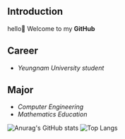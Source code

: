 ## Introduction
hello👋 Welcome to my **GitHub**

## Career
- *Yeungnam University student*

## Major
- *Computer Engineering* 
- *Mathematics Education*

![Anurag's GitHub stats](https://github-readme-stats.vercel.app/api?username=kwonme&show_icons=true&theme=solarized-light)
![Top Langs](https://github-readme-stats.vercel.app/api/top-langs/?username=kwonme&layout=Demo&theme=solarized-light)
<!--
**kwonme/kwonme** is a ✨ _special_ ✨ repository because its `README.md` (this file) appears on your GitHub profile.

Here are some ideas to get you started:

- 🔭 I’m currently working on ...
- 🌱 I’m currently learning ...
- 👯 I’m looking to collaborate on ...
- 🤔 I’m looking for help with ...
- 💬 Ask me about ...
- 📫 How to reach me: ...
- 😄 Pronouns: ...
- ⚡ Fun fact: ...
-->
